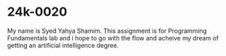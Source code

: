 # 24k-0020
My name is Syed Yahya Shamim. This assignment is for Programming Fundamentals lab and i hope to go with the flow and acheive my dream of getting an artificial intelligence degree.
